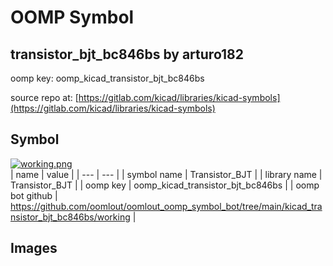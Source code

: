 # OOMP Symbol  
## transistor_bjt_bc846bs  by arturo182  
  
oomp key: oomp_kicad_transistor_bjt_bc846bs  
  
source repo at: [https://gitlab.com/kicad/libraries/kicad-symbols](https://gitlab.com/kicad/libraries/kicad-symbols)  
## Symbol  
  
[![working.png](working_600.png)](working.png)  
| name | value | 
| --- | --- | 
| symbol name | Transistor_BJT | 
| library name | Transistor_BJT | 
| oomp key | oomp_kicad_transistor_bjt_bc846bs | 
| oomp bot github | https://github.com/oomlout/oomlout_oomp_symbol_bot/tree/main/kicad_transistor_bjt_bc846bs/working | 
## Images  
